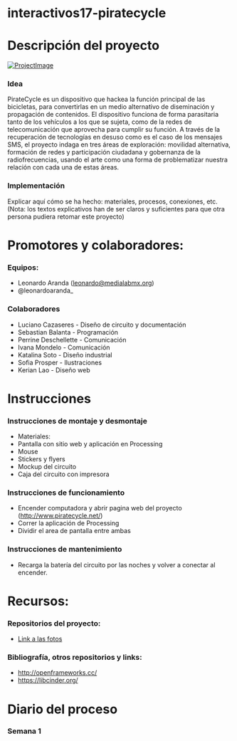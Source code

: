 # interactivos17-piratecycle

# Descripción del proyecto
[![ProjectImage](http://www.piratecycle.net/wp-content/uploads/2017/05/Diagrama-Secuencial-768x543.jpg)](http://projectWeb.com/)
### Idea
PirateCycle es un dispositivo que hackea la función principal de las bicicletas, para convertirlas en un medio alternativo de diseminación y propagación de contenidos. El dispositivo funciona de forma parasitaria tanto de los vehículos a los que se sujeta, como de la redes de telecomunicación que aprovecha para cumplir su función. A través de la recuperación de tecnologías en desuso como es el caso de los mensajes SMS, el proyecto indaga en tres áreas de exploración: movilidad alternativa, formación de redes y participación ciudadana y gobernanza de la radiofrecuencias, usando el arte como una forma de problematizar nuestra relación con cada una de estas áreas.  
### Implementación
Explicar aquí cómo se ha hecho: materiales, procesos, conexiones, etc. 
(Nota: los textos explicativos han de ser claros y suficientes para que otra persona pudiera retomar este proyecto)
# Promotores y colaboradores: 
### Equipos: 
+ Leonardo Aranda (leonardo@medialabmx.org)
+ @leonardoaranda_
### Colaboradores

+ Luciano Cazaseres - Diseño de circuito y documentación
+ Sebastian Balanta - Programación
+ Perrine Deschellette - Comunicación
+ Ivana Mondelo - Comunicación
+ Katalina Soto - Diseño industrial
+ Sofia Prosper - Ilustraciones
+ Kerian Lao - Diseño web
# Instrucciones
### Instrucciones de montaje y desmontaje
+ Materiales: 
+ Pantalla con sitio web y aplicación en Processing
+ Mouse
+ Stickers y flyers
+ Mockup del circuito
+ Caja del circuito con impresora

### Instrucciones de funcionamiento
+ Encender computadora y abrir pagina web del proyecto (http://www.piratecycle.net/)
+ Correr la aplicación de Processing
+ Dividir el area de pantalla entre ambas 
### Instrucciones de mantenimiento
+ Recarga la batería del circuito por las noches y volver a conectar al encender. 
# Recursos: 
### Repositorios del proyecto:
+ [Link a las fotos](http://www.flickrPorEjemplo.com)

### Bibliografía, otros repositorios y links: 
+ http://openframeworks.cc/
+ https://libcinder.org/
# Diario del proceso
### Semana 1


